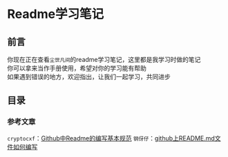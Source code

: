 # __Readme学习笔记__

## 前言
你现在正在查看``尘世凡间``的readme学习笔记，这里都是我学习时做的笔记  
你可以拿来当作手册使用，希望对你的学习能有帮助  
如果遇到错误的地方，欢迎指出，让我们一起学习，共同进步

## 目录


### __参考文章__  
``cryptocxf``：[Github中Readme的编写基本规范](https://blog.csdn.net/A33280000f/article/details/115836658 "点击跳转文章")
``钢伢仔``：[github上README.md文件如何编写](https://blog.csdn.net/liu537192/article/details/45693529?spm=1001.2101.3001.4242.1&utm_relevant_index=3 "点击跳转文章")
